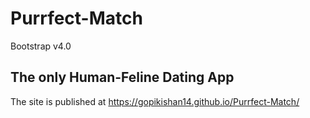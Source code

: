# Purrfect-Match
Bootstrap v4.0

## The only Human-Feline Dating App ##

The site is published at https://gopikishan14.github.io/Purrfect-Match/
